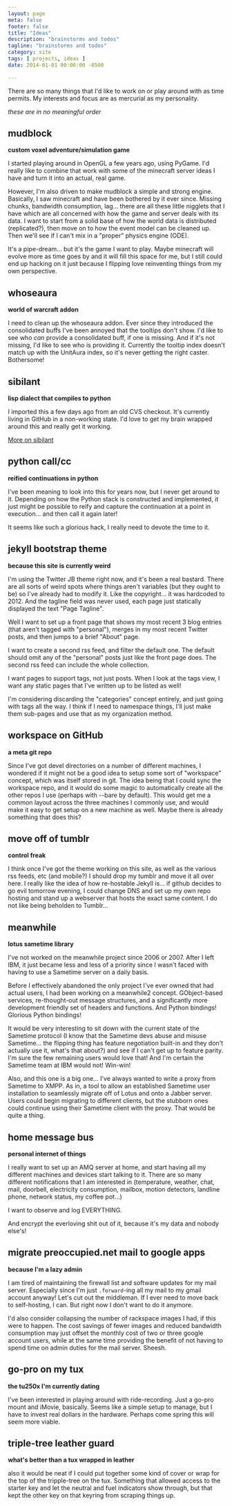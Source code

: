 ```yaml
---
layout: page
meta: false
footer: false
title: "Ideas"
description: "brainstorms and todos"
tagline: "brainstorms and todos"
category: site
tags: [ projects, ideas ]
date: 2014-01-01 00:00:00 -0500

---
```


There are so many things that I'd like to work on or play around with
as time permits. My interests and focus are as mercurial as my
personality.

_these are in no meaningful order_


## mudblock
__custom voxel adventure/simulation game__

I started playing around in OpenGL a few years ago, using PyGame. I'd
really like to combine that work with some of the minecraft server
ideas I have and turn it into an actual, real game.

However, I'm also driven to make mudblock a simple and strong
engine. Basically, I saw minecraft and have been bothered by it ever
since. Missing chunks, bandwidth consumption, lag... there are all
these little nigglets that I have which are all concerned with how the
game and server deals with its data. I want to start from a solid base
of how the world data is distributed (replicated?), then move on to
how the event model can be cleaned up. Then we'll see if I can't mix
in a "proper" physics engine (ODE).

It's a pipe-dream... but it's the game I want to play. Maybe minecraft
will evolve more as time goes by and it will fill this space for me,
but I still could end up hacking on it just because I flipping love
reinventing things from my own perspective.


## whoseaura
__world of warcraft addon__

I need to clean up the whoseaura addon. Ever since they introduced the
consolidated buffs I've been annoyed that the tooltips don't show. I'd
like to see who *can* provide a consolidated buff, if one is missing.
And if it's not missing, I'd like to see who is providing it.
Currently the tooltip index doesn't match up with the UnitAura index,
so it's never getting the right caster. Bothersome!


## sibilant
__lisp dialect that compiles to python__

I imported this a few days ago from an old CVS checkout. It's
currently living in GitHub in a non-working state. I'd love to get my
brain wrapped around this and really get it working.

[More on sibilant](/projects/ideas/sibilant/)


## python call/cc
__reified continuations in python__

I've been meaning to look into this for years now, but I never get
around to it. Depending on how the Python stack is constructed and
implemented, it just might be possible to reify and capture the
continuation at a point in execution... and then call it again later!

It seems like such a glorious hack, I really need to devote the time
to it.


## jekyll bootstrap theme
__because this site is currently weird__

I'm using the Twitter JB theme right now, and it's been a real
bastard. There are all sorts of weird spots where things aren't
variables (but they ought to be) so I've already had to modify
it. Like the copyright... it was hardcoded to 2012. And the tagline
field was never used, each page just statically displayed the text
"Page Tagline".

Well I want to set up a front page that shows my most recent 3 blog
entries (that aren't tagged with "personal"), merges in my most recent
Twitter posts, and then jumps to a brief "About" page.

I want to create a second rss feed, and filter the default one. The
default should omit any of the "personal" posts just like the front
page does. The second rss feed can include the whole collection.

I want pages to support tags, not just posts. When I look at the tags
view, I want any static pages that I've written up to be listed as
well!

I'm considering discarding the "categories" concept entirely, and just
going with tags all the way. I think if I need to namespace things,
I'll just make them sub-pages and use that as my organization method.


## workspace on GitHub
__a meta git repo__

Since I've got devel directories on a number of different machines, I
wondered if it might not be a good idea to setup some sort of
"workspace" concept, which was itself stored in git. The idea being
that I could sync the workspace repo, and it would do some magic to
automatically create all the other repos I use (perhaps with --bare by
default). This would get me a common layout across the three machines
I commonly use, and would make it easy to get setup on a new machine
as well. Maybe there is already something that does this?


## move off of tumblr
__control freak__

I think once I've got the theme working on this site, as well as the
various rss feeds, etc (and mobile?) I should drop my tumblr and move
it all over here. I really like the idea of how re-hostable Jekyll
is... if github decides to go evil tomorrow evening, I could change
DNS and set up my own repo hosting and stand up a webserver that hosts
the exact same content. I do not like being beholden to Tumblr...


## meanwhile
__lotus sametime library__

I've not worked on the meanwhile project since 2006 or 2007. After I
left IBM, it just became less and less of a priority since I wasn't
faced with having to use a Sametime server on a daily basis.

Before I effectively abandoned the only project I've ever owned that
had actual users, I had been working on a meanwhile2 concept.
GObject-based services, re-thought-out message structures, and a
significantly more development friendly set of headers and
functions. And Python bindings! Glorious Python bindings!

It would be very interesting to sit down with the current state of the
Sametime protocol (I know that the Sametime devs abuse and misuse
Sametime... the flipping thing has feature negotiation built-in and
they don't actually use it, what's that about?) and see if I can't get
up to feature parity. I'm sure the few remaining users would love
that! And I'm certain the Sametime team at IBM would not! Win-win!

Also, and this one is a big one... I've always wanted to write a proxy
from Sametime to XMPP. As in, a tool to allow an established Sametime
user installation to seamlessly migrate off of Lotus and onto a Jabber
server. Users could begin migrating to different clients, but the
stubborn ones could continue using their Sametime client with the
proxy. That would be quite a thing.


## home message bus
__personal internet of things__

I really want to set up an AMQ server at home, and start having all my
different machines and devices start talking to it. There are so many
different notifications that I am interested in (temperature, weather,
chat, mail, doorbell, electricity consumption, mailbox, motion
detectors, landline phone, network status, my coffee pot...)

I want to observe and log EVERYTHING.

And encrypt the everloving shit out of it, because it's my data and
nobody else's!


## migrate preoccupied.net mail to google apps
__because I'm a lazy admin__

I am tired of maintaining the firewall list and software updates for
my mail server. Especially since I'm just `.forward`-ing all my mail
to my gmail account anyway! Let's cut out the middleman. If I ever
need to move back to self-hosting, I can. But right now I don't want
to do it anymore.

I'd also consider collapsing the number of rackspace images I had, if
this were to happen. The cost savings of fewer images and reduced
bandwidth consumption may just offset the monthly cost of two or three
google account users, while at the same time providing the benefit of
not having to spend time on admin duties for the mail server. Sheesh.


## go-pro on my tux
__the tu250x I'm currently dating__

I've been interested in playing around with ride-recording. Just a
go-pro mount and iMovie, basically. Seems like a simple setup to
manage, but I have to invest real dollars in the hardware. Perhaps
come spring this will seem more viable.


## triple-tree leather guard
__what's better than a tux wrapped in leather__

also it would be neat if I could put together some kind of cover or
wrap for the top of the tripple-tree on the tux. Something that
allowed access to the starter key and let the neutral and fuel
indicators show through, but that kept the other key on that keyring
from scraping things up.
